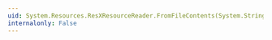 ```yaml
---
uid: System.Resources.ResXResourceReader.FromFileContents(System.String)
internalonly: False
---
```


